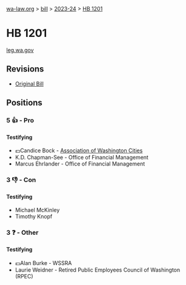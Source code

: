 [wa-law.org](/) > [bill](/bill/) > [2023-24](/bill/2023-24/) > [HB 1201](/bill/2023-24/hb/1201/)

# HB 1201
[leg.wa.gov](https://app.leg.wa.gov/billsummary?BillNumber=1201&Year=2023&Initiative=false)

## Revisions
* [Original Bill](1/)

## Positions
### 5 👍 - Pro
#### Testifying
* 💵Candice Bock - [Association of Washington Cities](/org/association_of_washington_cities/)
* K.D.  Chapman-See - Office of Financial Management
* Marcus Ehrlander - Office of Financial Management

### 3 👎 - Con
#### Testifying
* Michael McKinley
* Timothy Knopf

### 3 ❓ - Other
#### Testifying
* 💵Alan Burke - WSSRA
* Laurie Weidner - Retired Public Employees Council of Washington (RPEC)
